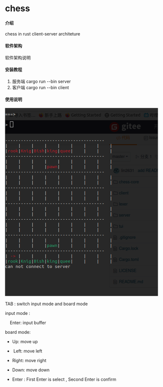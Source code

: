 # chess

#### 介绍

chess in rust 
client-server architeture

#### 软件架构

软件架构说明

#### 安装教程

1. 服务端
   cargo run --bin server
2. 客户端
   cargo run --bin client

#### 使用说明

![](./gamming.png)

TAB : switch input mode and board mode

input mode : 

    Enter: input buffer

board mode:

- Up:   move up

-  Left: move left

- Right: move right

- Down: move down

- Enter :  First Enter is select , Second Enter is confirm 
  
      

